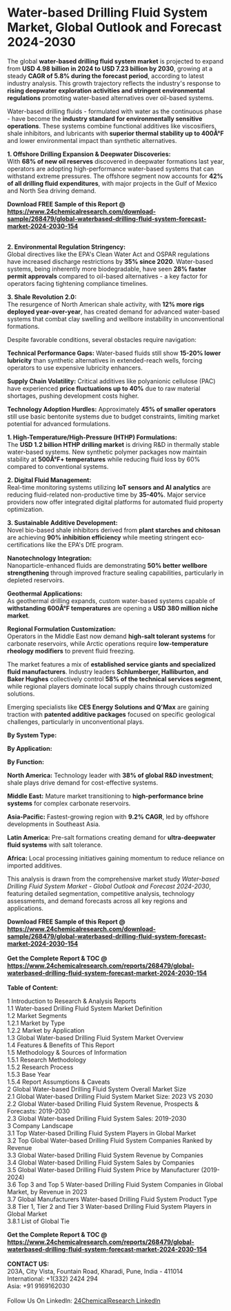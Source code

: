 <h1>Water-based Drilling Fluid System Market, Global Outlook and Forecast 2024-2030</h1><p>The global <strong>water-based drilling fluid system market</strong> is projected to expand from <strong>USD 4.98 billion in 2024 to USD 7.23 billion by 2030</strong>, growing at a steady <strong>CAGR of 5.8% during the forecast period</strong>, according to latest industry analysis. This growth trajectory reflects the industry's response to <strong>rising deepwater exploration activities and stringent environmental regulations</strong> promoting water-based alternatives over oil-based systems.</p><p>Water-based drilling fluids - formulated with water as the continuous phase - have become the <strong>industry standard for environmentally sensitive operations</strong>. These systems combine functional additives like viscosifiers, shale inhibitors, and lubricants with <strong>superior thermal stability up to 400Â°F</strong> and lower environmental impact than synthetic alternatives.</p><p><strong>1. Offshore Drilling Expansion &amp; Deepwater Discoveries:</strong><br>
With <strong>68% of new oil reserves</strong> discovered in deepwater formations last year, operators are adopting high-performance water-based systems that can withstand extreme pressures. The offshore segment now accounts for <strong>42% of all drilling fluid expenditures</strong>, with major projects in the Gulf of Mexico and North Sea driving demand.</p><div><b>Download FREE Sample of this Report @ 
            <a href="https://www.24chemicalresearch.com/download-sample/268479/global-waterbased-drilling-fluid-system-forecast-market-2024-2030-154">
            https://www.24chemicalresearch.com/download-sample/268479/global-waterbased-drilling-fluid-system-forecast-market-2024-2030-154</a></b></div><br><p><strong>2. Environmental Regulation Stringency:</strong><br>
Global directives like the EPA's Clean Water Act and OSPAR regulations have increased discharge restrictions by <strong>35% since 2020</strong>. Water-based systems, being inherently more biodegradable, have seen <strong>28% faster permit approvals</strong> compared to oil-based alternatives - a key factor for operators facing tightening compliance timelines.</p><p><strong>3. Shale Revolution 2.0:</strong><br>
The resurgence of North American shale activity, with <strong>12% more rigs deployed year-over-year</strong>, has created demand for advanced water-based systems that combat clay swelling and wellbore instability in unconventional formations.</p><p>Despite favorable conditions, several obstacles require navigation:</p><p><strong>Technical Performance Gaps:</strong> Water-based fluids still show <strong>15-20% lower lubricity</strong> than synthetic alternatives in extended-reach wells, forcing operators to use expensive lubricity enhancers.</p><p><strong>Supply Chain Volatility:</strong> Critical additives like polyanionic cellulose (PAC) have experienced <strong>price fluctuations up to 40%</strong> due to raw material shortages, pushing development costs higher.</p><p><strong>Technology Adoption Hurdles:</strong> Approximately <strong>45% of smaller operators</strong> still use basic bentonite systems due to budget constraints, limiting market potential for advanced formulations.</p><p><strong>1. High-Temperature/High-Pressure (HTHP) Formulations:</strong><br>
The <strong>USD 1.2 billion HTHP drilling market</strong> is driving R&amp;D in thermally stable water-based systems. New synthetic polymer packages now maintain stability at <strong>500Â°F+ temperatures</strong> while reducing fluid loss by 60% compared to conventional systems.</p><p><strong>2. Digital Fluid Management:</strong><br>
Real-time monitoring systems utilizing <strong>IoT sensors and AI analytics</strong> are reducing fluid-related non-productive time by <strong>35-40%</strong>. Major service providers now offer integrated digital platforms for automated fluid property optimization.</p><p><strong>3. Sustainable Additive Development:</strong><br>
Novel bio-based shale inhibitors derived from <strong>plant starches and chitosan</strong> are achieving <strong>90% inhibition efficiency</strong> while meeting stringent eco-certifications like the EPA's DfE program.</p><p><strong>Nanotechnology Integration:</strong><br>
    Nanoparticle-enhanced fluids are demonstrating <strong>50% better wellbore strengthening</strong> through improved fracture sealing capabilities, particularly in depleted reservoirs.</p><p><strong>Geothermal Applications:</strong><br>
    As geothermal drilling expands, custom water-based systems capable of <strong>withstanding 600Â°F temperatures</strong> are opening a <strong>USD 380 million niche market</strong>.</p><p><strong>Regional Formulation Customization:</strong><br>
    Operators in the Middle East now demand <strong>high-salt tolerant systems</strong> for carbonate reservoirs, while Arctic operations require <strong>low-temperature rheology modifiers</strong> to prevent fluid freezing.</p><p>The market features a mix of <strong>established service giants and specialized fluid manufacturers</strong>. Industry leaders <strong>Schlumberger, Halliburton, and Baker Hughes</strong> collectively control <strong>58% of the technical services segment</strong>, while regional players dominate local supply chains through customized solutions.</p><p>Emerging specialists like <strong>CES Energy Solutions and Q'Max</strong> are gaining traction with <strong>patented additive packages</strong> focused on specific geological challenges, particularly in unconventional plays.</p><p><strong>By System Type:</strong></p><p><strong>By Application:</strong></p><p><strong>By Function:</strong></p><p><strong>North America:</strong> Technology leader with <strong>38% of global R&amp;D investment</strong>; shale plays drive demand for cost-effective systems.</p><p><strong>Middle East:</strong> Mature market transitioning to <strong>high-performance brine systems</strong> for complex carbonate reservoirs.</p><p><strong>Asia-Pacific:</strong> Fastest-growing region with <strong>9.2% CAGR</strong>, led by offshore developments in Southeast Asia.</p><p><strong>Latin America:</strong> Pre-salt formations creating demand for <strong>ultra-deepwater fluid systems</strong> with salt tolerance.</p><p><strong>Africa:</strong> Local processing initiatives gaining momentum to reduce reliance on imported additives.</p><p>This analysis is drawn from the comprehensive market study <em>Water-based Drilling Fluid System Market - Global Outlook and Forecast 2024-2030</em>, featuring detailed segmentation, competitive analysis, technology assessments, and demand forecasts across all key regions and applications.</p><div><b>Download FREE Sample of this Report @ 
            <a href="https://www.24chemicalresearch.com/download-sample/268479/global-waterbased-drilling-fluid-system-forecast-market-2024-2030-154">
            https://www.24chemicalresearch.com/download-sample/268479/global-waterbased-drilling-fluid-system-forecast-market-2024-2030-154</a></b></div><br><div><b>Get the Complete Report & TOC @ 
            <a href="https://www.24chemicalresearch.com/reports/268479/global-waterbased-drilling-fluid-system-forecast-market-2024-2030-154">
            https://www.24chemicalresearch.com/reports/268479/global-waterbased-drilling-fluid-system-forecast-market-2024-2030-154</a></b></div><br>
            <b>Table of Content:</b><p>1 Introduction to Research & Analysis Reports<br />
    1.1 Water-based Drilling Fluid System Market Definition<br />
    1.2 Market Segments<br />
        1.2.1 Market by Type<br />
        1.2.2 Market by Application<br />
    1.3 Global Water-based Drilling Fluid System Market Overview<br />
    1.4 Features & Benefits of This Report<br />
    1.5 Methodology & Sources of Information<br />
        1.5.1 Research Methodology<br />
        1.5.2 Research Process<br />
        1.5.3 Base Year<br />
        1.5.4 Report Assumptions & Caveats<br />
2 Global Water-based Drilling Fluid System Overall Market Size<br />
    2.1 Global Water-based Drilling Fluid System Market Size: 2023 VS 2030<br />
    2.2 Global Water-based Drilling Fluid System Revenue, Prospects & Forecasts: 2019-2030<br />
    2.3 Global Water-based Drilling Fluid System Sales: 2019-2030<br />
3 Company Landscape<br />
    3.1 Top Water-based Drilling Fluid System Players in Global Market<br />
    3.2 Top Global Water-based Drilling Fluid System Companies Ranked by Revenue<br />
    3.3 Global Water-based Drilling Fluid System Revenue by Companies<br />
    3.4 Global Water-based Drilling Fluid System Sales by Companies<br />
    3.5 Global Water-based Drilling Fluid System Price by Manufacturer (2019-2024)<br />
    3.6 Top 3 and Top 5 Water-based Drilling Fluid System Companies in Global Market, by Revenue in 2023<br />
    3.7 Global Manufacturers Water-based Drilling Fluid System Product Type<br />
    3.8 Tier 1, Tier 2 and Tier 3 Water-based Drilling Fluid System Players in Global Market<br />
        3.8.1 List of Global Tie</p><div><b>Get the Complete Report & TOC @ 
            <a href="https://www.24chemicalresearch.com/reports/268479/global-waterbased-drilling-fluid-system-forecast-market-2024-2030-154">
            https://www.24chemicalresearch.com/reports/268479/global-waterbased-drilling-fluid-system-forecast-market-2024-2030-154</a></b></div><br><b>CONTACT US:</b><br>
            203A, City Vista, Fountain Road, Kharadi, Pune, India - 411014<br>
            International: +1(332) 2424 294<br>
            Asia: +91 9169162030 <br><br>
            Follow Us On LinkedIn: <a href="https://www.linkedin.com/company/24chemicalresearch/">24ChemicalResearch LinkedIn</a>
